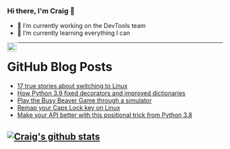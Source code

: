 ### Hi there, I'm Craig 👋

<!--
**CraigTeelFugro/CraigTeelFugro** is a ✨ _special_ ✨ repository because its `README.md` (this file) appears on your GitHub profile.

Here are some ideas to get you started:
-->

- 🔭 I’m currently working on the DevTools team
- 🌱 I’m currently learning everything I can

[<img align="left" alt="Craig Teel | LinkedIn" width="22px" src="https://cdn.jsdelivr.net/npm/simple-icons@v3/icons/linkedin.svg" />][linkedin]

---

# GitHub Blog Posts

<!-- BLOG-POST-LIST:START -->
- [17 true stories about switching to Linux](https://opensource.com/article/21/5/switch-to-linux)
- [How Python 3.9 fixed decorators and improved dictionaries](https://opensource.com/article/21/5/python-39-features)
- [Play the Busy Beaver Game through a simulator](https://opensource.com/article/21/5/busy-beaver-game-c)
- [Remap your Caps Lock key on Linux](https://opensource.com/article/21/5/remap-caps-lock-key-linux)
- [Make your API better with this positional trick from Python 3.8](https://opensource.com/article/21/5/python-38-features)
<!-- BLOG-POST-LIST:END -->

## [![Craig's github stats](https://github-readme-stats.vercel.app/api?username=craigteelfugro)](https://github.com/anuraghazra/github-readme-stats)


[linkedin]: https://linkedin.com/in/craig-teel-b8786771
